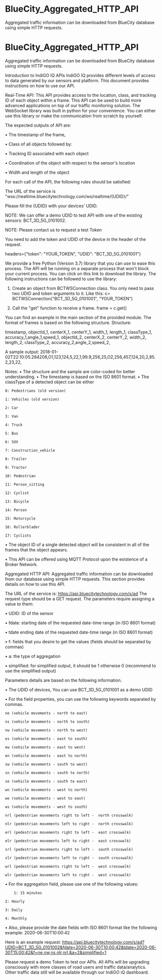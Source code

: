 # BlueCity_Aggregated_HTTP_API
Aggregated traffic information can be downloaded from BlueCity database using simple HTTP requests. 

# BlueCity_Aggregated_HTTP_API
Aggregated traffic information can be downloaded from BlueCity database using simple HTTP requests. 

Introduction to IndiGO IQ APIs
IndiGO IQ provides different levels of access to data generated by our sensors and platform. 
This document provides instructions on how to use our API. 

Real-Time API:
This API provides access to the location, class, and tracking ID of each object within a frame. This API can be used to build more advanced applications on top of our traffic monitoring solution. 
The WebSocket library was built in python for your convenience. You can either use this library or make the communication from scratch by yourself. 

The expected outputs of API are:

•	The timestamp of the frame,

•	Class of all objects followed by:

•	Tracking ID associated with each object

•	Coordination of the object with respect to the sensor's location

•	Width and length of the object

For each call of the API, the following rules should be satisfied:

The URL of the service is "wss://realtime.bluecitytechnology.com/ws/realtime/{UDID}/"

Please fill the {UDID} with your devices' UDID. 

NOTE: We can offer a demo UDID to test API with one of the existing sensors: BCT_3D_5G_0101002. 

NOTE: Please contact us to request a test Token

You need to add the token and UDID of the device in the header of the request. 

headers={"token": "YOUR_TOKEN", "UDID": "BCT_3D_5G_0101001"} 

We provide a free Python (Version 3.7) library that you can use to ease this process. The API will be running on a separate process that won't block your current process. You can click on this link to download the library. The following instructions can be followed to use the library:

1.	Create an object from BCTWSConnection class. You only need to pass two UDID and token arguments to it. Like this: 
 c= BCTWSConnection("BCT_3D_5G_0101001", "YOUR_TOKEN")
 
2.	Call the "get" function to receive a frame.  frame = c.get()

You can find an example in the main section of the provided module. The format of frames is based on the following structure.
Structure:

timestamp, objectId_1, centerX_1, centerY_1, width_1, length_1, classType_1, accuracy_1,angle_1,speed_1, objectId_2, centerX_2, centerY_2, width_2, length_2, classType_2, accuracy_2,angle_2,speed_2,<End of the frame token>

A sample output: 
2018-01-02T22:10:05.284208,O1,123,124,5,22,1,99.9,256,25,O2,256,457,124,20,2,85.2,23,22,<EOF>

Notes:
•	The structure and the sample are color-coded for better understanding. 
•	The timestamp is based on the ISO 8601 format.
•	The classType of a detected object can be either

	0: Pedestrians (old version)
  
	1: Vehicles (old version)
  
	2: Car
  
	3: Van
  
	4: Truck
  
	5: Bus
  
	6: SUV
  
	7: Construction_vehicle
  
	8: Trailer
  
	9: Tractor
  
	10: Pedestrian
  
	11: Person_sitting
  
	12: Cyclist
  
	13: Bicycle
  
	14: Person
  
	15: Motorcycle
  
	16: Rollerblader
  
	17: Cyclists
  
•	The object ID of a single detected object will be consistent in all of the frames that the object appears.

•	This API can be offered using MQTT Protocol upon the existence of a Broker Network. 

Aggregated HTTP API:
Aggregated traffic information can be downloaded from our database using simple HTTP requests. This section provides details on how to use this API. 

The URL of the service is: https://api.bluecitytechnology.com/s/ad
The request type should be a GET request.
The parameters require assigning a value to them:

•	UDID: ID of the sensor

•	fdate: starting date of the requested date-time range (in ISO 8601 format)

•	tdate ending  date of the requested date-time range (in ISO 8601 format) 

•	f: fields that you desire to get the values (fields should be separated by commas)

•	a: the type of aggregation 

•	simplified: for simplified output, it should be 1 otherwise 0 (recommend to use the simplified output)

Parameters details are based on the following information.

•	The UDID of devices, You can use BCT_3D_5G_0101001 as a demo UDID

•	For the field properties, you can use the following keywords separated by commas.

	ne (vehicle movements - north to east)
  
	ns (vehicle movements - north to south)
  
	nw (vehicle movements - north to west)
  
	es (vehicle movements - east to south)
  
	ew (vehicle movements - east to west)
  
	en (vehicle movements - east to north)
  
	sw (vehicle movements - south to west)
  
	sn (vehicle movements - south to north)
  
	se (vehicle movements - south to east)
  
	wn (vehicle movements - west to north)
  
	we (vehicle movements - west to east)
  
	ws (vehicle movements - west to south)
  
	nrl (pedestrian movements right to left -  north crosswalk)
  
	nlr (pedestrian movements left to right -  north crosswalk)
  
	erl (pedestrian movements right to left -  east crosswalk)
  
	elr (pedestrian movements left to right -  east crosswalk)
  
	srl (pedestrian movements right to left -  south crosswalk)
  
	slr (pedestrian movements left to right -  south crosswalk)
  
	wrl (pedestrian movements right to left -  west crosswalk)
  
	wlr (pedestrian movements left to right -  west crosswalk)
  
•	For the aggregation field, please use one of the following values:
	
        1: 15 minutes
  
	2: Hourly
  
	3: Daily
  
	4: Monthly
  
•	Also, please provide the date fields with ISO 8601 format like the following example:
2020-06-30T10:00:42

Here is an example request:
https://api.bluecitytechnology.com/s/ad?UDID=BCT_3D_5G_0101002&fdate=2020-06-30T10:00:42&tdate=2020-06-30T15:00:42&f=ne,nw,ns,nlr,nrl,&a=2&simplified=1

Please request a demo Token to test our APIs.
All APIs will be upgrading consciously with more classes of road users and traffic data/analytics. 
Other traffic data still will be available through our IndiGO iQ dashboard.
